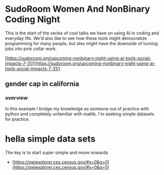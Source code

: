# SudoRoom Women And NonBinary Coding Night

This is the start of the series of cool talks we have on using AI in coding and everyday life.
We'd also like to see how these tools might democratize programming for many people, but also might have the downside of turning jobs into pink collar work.

[https://sudoroom.org/upcoming-nonbinary-night-using-ai-tools-social-impacts-7-31/](https://sudoroom.org/upcoming-nonbinary-night-using-ai-tools-social-impacts-7-31/)


## gender cap in california

###  overview

In this example I bridge my knowledge as someone out of practice with python and completely unfamiliar with matlib. I'm seeking simple datasets for practice.


# hella simple data sets

The key is to start super simple and move onwards

* [https://qwiexplorer.ces.census.gov/#x=0&g=0](https://qwiexplorer.ces.census.gov/#x=0&g=0)

